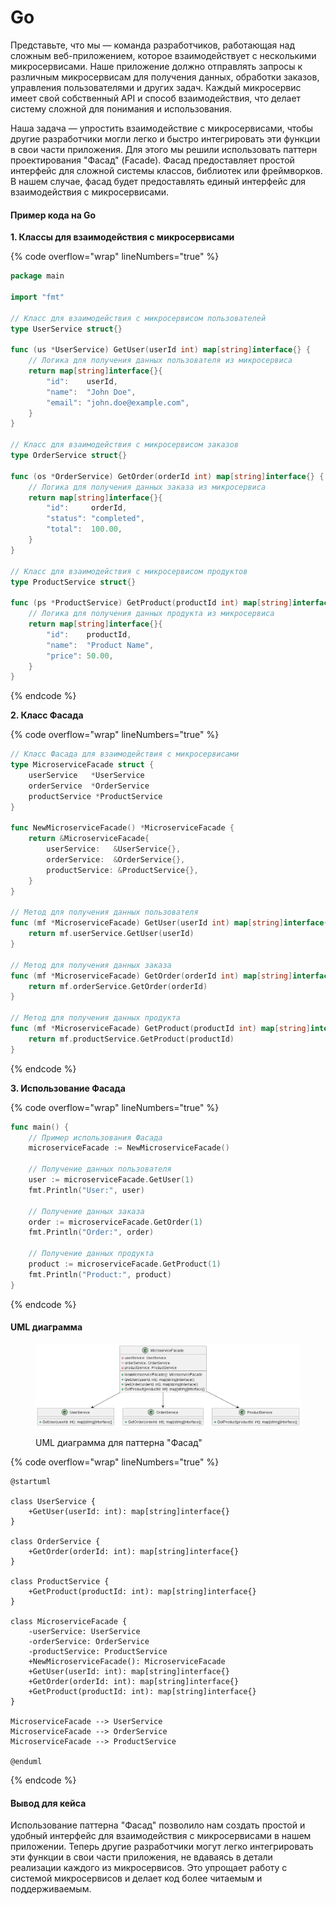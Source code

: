 # Go

Представьте, что мы — команда разработчиков, работающая над сложным веб-приложением, которое взаимодействует с несколькими микросервисами. Наше приложение должно отправлять запросы к различным микросервисам для получения данных, обработки заказов, управления пользователями и других задач. Каждый микросервис имеет свой собственный API и способ взаимодействия, что делает систему сложной для понимания и использования.

Наша задача — упростить взаимодействие с микросервисами, чтобы другие разработчики могли легко и быстро интегрировать эти функции в свои части приложения. Для этого мы решили использовать паттерн проектирования "Фасад" (Facade). Фасад предоставляет простой интерфейс для сложной системы классов, библиотек или фреймворков. В нашем случае, фасад будет предоставлять единый интерфейс для взаимодействия с микросервисами.

#### Пример кода на Go

**1. Классы для взаимодействия с микросервисами**

{% code overflow="wrap" lineNumbers="true" %}
```go
package main

import "fmt"

// Класс для взаимодействия с микросервисом пользователей
type UserService struct{}

func (us *UserService) GetUser(userId int) map[string]interface{} {
    // Логика для получения данных пользователя из микросервиса
    return map[string]interface{}{
        "id":    userId,
        "name":  "John Doe",
        "email": "john.doe@example.com",
    }
}

// Класс для взаимодействия с микросервисом заказов
type OrderService struct{}

func (os *OrderService) GetOrder(orderId int) map[string]interface{} {
    // Логика для получения данных заказа из микросервиса
    return map[string]interface{}{
        "id":     orderId,
        "status": "completed",
        "total":  100.00,
    }
}

// Класс для взаимодействия с микросервисом продуктов
type ProductService struct{}

func (ps *ProductService) GetProduct(productId int) map[string]interface{} {
    // Логика для получения данных продукта из микросервиса
    return map[string]interface{}{
        "id":    productId,
        "name":  "Product Name",
        "price": 50.00,
    }
}
```
{% endcode %}

**2. Класс Фасада**

{% code overflow="wrap" lineNumbers="true" %}
```go
// Класс Фасада для взаимодействия с микросервисами
type MicroserviceFacade struct {
    userService   *UserService
    orderService  *OrderService
    productService *ProductService
}

func NewMicroserviceFacade() *MicroserviceFacade {
    return &MicroserviceFacade{
        userService:   &UserService{},
        orderService:  &OrderService{},
        productService: &ProductService{},
    }
}

// Метод для получения данных пользователя
func (mf *MicroserviceFacade) GetUser(userId int) map[string]interface{} {
    return mf.userService.GetUser(userId)
}

// Метод для получения данных заказа
func (mf *MicroserviceFacade) GetOrder(orderId int) map[string]interface{} {
    return mf.orderService.GetOrder(orderId)
}

// Метод для получения данных продукта
func (mf *MicroserviceFacade) GetProduct(productId int) map[string]interface{} {
    return mf.productService.GetProduct(productId)
}
```
{% endcode %}

**3. Использование Фасада**

{% code overflow="wrap" lineNumbers="true" %}
```go
func main() {
    // Пример использования Фасада
    microserviceFacade := NewMicroserviceFacade()

    // Получение данных пользователя
    user := microserviceFacade.GetUser(1)
    fmt.Println("User:", user)

    // Получение данных заказа
    order := microserviceFacade.GetOrder(1)
    fmt.Println("Order:", order)

    // Получение данных продукта
    product := microserviceFacade.GetProduct(1)
    fmt.Println("Product:", product)
}
```
{% endcode %}

#### UML диаграмма

<figure><img src="../../../../../.gitbook/assets/image (2) (1) (1) (1) (1) (1).png" alt=""><figcaption><p>UML диаграмма для паттерна "Фасад"</p></figcaption></figure>

{% code overflow="wrap" lineNumbers="true" %}
```plantuml
@startuml

class UserService {
    +GetUser(userId: int): map[string]interface{}
}

class OrderService {
    +GetOrder(orderId: int): map[string]interface{}
}

class ProductService {
    +GetProduct(productId: int): map[string]interface{}
}

class MicroserviceFacade {
    -userService: UserService
    -orderService: OrderService
    -productService: ProductService
    +NewMicroserviceFacade(): MicroserviceFacade
    +GetUser(userId: int): map[string]interface{}
    +GetOrder(orderId: int): map[string]interface{}
    +GetProduct(productId: int): map[string]interface{}
}

MicroserviceFacade --> UserService
MicroserviceFacade --> OrderService
MicroserviceFacade --> ProductService

@enduml
```
{% endcode %}

#### Вывод для кейса

Использование паттерна "Фасад" позволило нам создать простой и удобный интерфейс для взаимодействия с микросервисами в нашем приложении. Теперь другие разработчики могут легко интегрировать эти функции в свои части приложения, не вдаваясь в детали реализации каждого из микросервисов. Это упрощает работу с системой микросервисов и делает код более читаемым и поддерживаемым.
